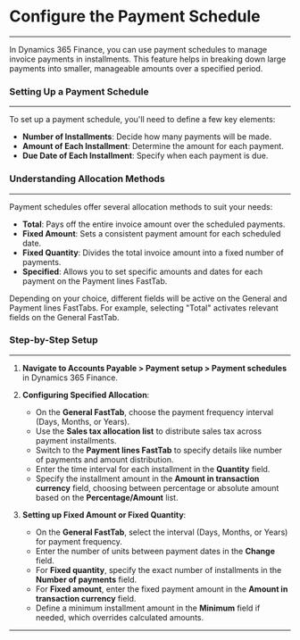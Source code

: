 # Configure the Payment Schedule
---
<div class="customized-intro-container" id="introduction">
    <p>In Dynamics 365 Finance, you can use payment schedules to manage invoice payments in installments. This feature helps in breaking down large payments into smaller, manageable amounts over a specified period.</p>
</div>

### Setting Up a Payment Schedule
---

To set up a payment schedule, you'll need to define a few key elements:

- **Number of Installments**: Decide how many payments will be made.
- **Amount of Each Installment**: Determine the amount for each payment.
- **Due Date of Each Installment**: Specify when each payment is due.

### Understanding Allocation Methods
---

Payment schedules offer several allocation methods to suit your needs:

- **Total**: Pays off the entire invoice amount over the scheduled payments.
- **Fixed Amount**: Sets a consistent payment amount for each scheduled date.
- **Fixed Quantity**: Divides the total invoice amount into a fixed number of payments.
- **Specified**: Allows you to set specific amounts and dates for each payment on the Payment lines FastTab.

Depending on your choice, different fields will be active on the General and Payment lines FastTabs. For example, selecting "Total" activates relevant fields on the General FastTab.

### Step-by-Step Setup
---

1. **Navigate to Accounts Payable > Payment setup > Payment schedules** in Dynamics 365 Finance.
   
   <!-- ![Screenshot of Payment schedules page](payment-schedules-screenshot.png) -->

2. **Configuring Specified Allocation**:
   - On the **General FastTab**, choose the payment frequency interval (Days, Months, or Years).
   - Use the **Sales tax allocation list** to distribute sales tax across payment installments.
   - Switch to the **Payment lines FastTab** to specify details like number of payments and amount distribution.
   - Enter the time interval for each installment in the **Quantity** field.
   - Specify the installment amount in the **Amount in transaction currency** field, choosing between percentage or absolute amount based on the **Percentage/Amount** list.

3. **Setting up Fixed Amount or Fixed Quantity**:
   - On the **General FastTab**, select the interval (Days, Months, or Years) for payment frequency.
   - Enter the number of units between payment dates in the **Change** field.
   - For **Fixed quantity**, specify the exact number of installments in the **Number of payments** field.
   - For **Fixed amount**, enter the fixed payment amount in the **Amount in transaction currency** field.
   - Define a minimum installment amount in the **Minimum** field if needed, which overrides calculated amounts.

---
